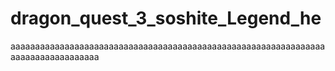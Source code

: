 # dragon_quest_3_soshite_Legend_he
aaaaaaaaaaaaaaaaaaaaaaaaaaaaaaaaaaaaaaaaaaaaaaaaaaaaaaaaaaaaaaaaaaaaaaaaaaaaaaaaaa
